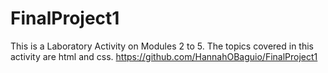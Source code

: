 # FinalProject1
This is a Laboratory Activity on Modules 2 to 5.
The topics covered in this activity are html and css.
https://github.com/HannahOBaguio/FinalProject1
